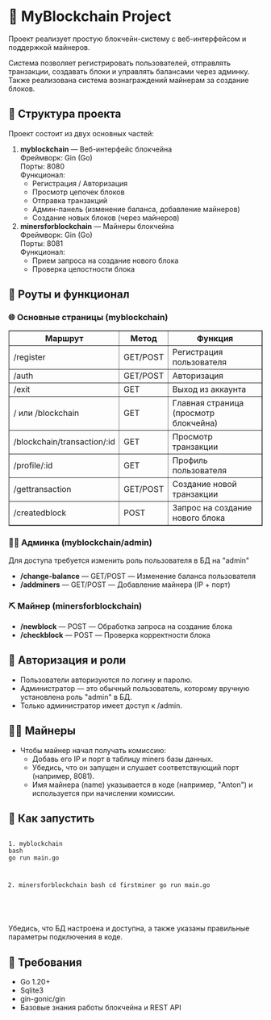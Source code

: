
<!DOCTYPE html>
<html lang="ru">
<head>
  <meta charset="UTF-8" />
  
</head>
<body>

<h1>🧾 MyBlockchain Project</h1>

<p>Проект реализует простую блокчейн-систему с веб-интерфейсом и поддержкой майнеров.</p>
<p>Система позволяет регистрировать пользователей, отправлять транзакции, создавать блоки и управлять балансами через админку. Также реализована система вознаграждений майнерам за создание блоков.</p>

<h2>📁 Структура проекта</h2>

<p>Проект состоит из двух основных частей:</p>

<ol>
  <li><strong>myblockchain</strong> — Веб-интерфейс блокчейна<br/>
    Фреймворк: Gin (Go)<br/>
    Порты: 8080<br/>
    Функционал:
    <ul>
      <li>Регистрация / Авторизация</li>
      <li>Просмотр цепочек блоков</li>
      <li>Отправка транзакций</li>
      <li>Админ-панель (изменение баланса, добавление майнеров)</li>
      <li>Создание новых блоков (через майнеров)</li>
    </ul>
  </li>

  <li><strong>minersforblockchain</strong> — Майнеры блокчейна<br/>
    Фреймворк: Gin (Go)<br/>
    Порты: 8081<br/>
    Функционал:
    <ul>
      <li>Прием запроса на создание нового блока</li>
      <li>Проверка целостности блока</li>
    </ul>
  </li>
</ol>

<h2>🧪 Роуты и функционал</h2>

<h3>🌐 Основные страницы (myblockchain)</h3>
<table border="1">
  <tr><th>Маршрут</th><th>Метод</th><th>Функция</th></tr>
  <tr><td>/register</td><td>GET/POST</td><td>Регистрация пользователя</td></tr>
  <tr><td>/auth</td><td>GET/POST</td><td>Авторизация</td></tr>
  <tr><td>/exit</td><td>GET</td><td>Выход из аккаунта</td></tr>
  <tr><td>/ или /blockchain</td><td>GET</td><td>Главная страница (просмотр блокчейна)</td></tr>
  <tr><td>/blockchain/transaction/:id</td><td>GET</td><td>Просмотр транзакции</td></tr>
  <tr><td>/profile/:id</td><td>GET</td><td>Профиль пользователя</td></tr>
  <tr><td>/gettransaction</td><td>GET/POST</td><td>Создание новой транзакции</td></tr>
  <tr><td>/createdblock</td><td>POST</td><td>Запрос на создание нового блока</td></tr>
</table>

<h3>👨‍💻 Админка (myblockchain/admin)</h3>
<p>Для доступа требуется изменить роль пользователя в БД на "admin"</p>
<ul>
  <li><strong>/change-balance</strong> — GET/POST — Изменение баланса пользователя</li>
  <li><strong>/addminers</strong> — GET/POST — Добавление майнера (IP + порт)</li>
</ul>

<h3>⛏️ Майнер (minersforblockchain)</h3>
<ul>
  <li><strong>/newblock</strong> — POST — Обработка запроса на создание блока</li>
  <li><strong>/checkblock</strong> — POST — Проверка корректности блока</li>
</ul>

<h2>🔐 Авторизация и роли</h2>
<ul>
  <li>Пользователи авторизуются по логину и паролю.</li>
  <li>Администратор — это обычный пользователь, которому вручную установлена роль "admin" в БД.</li>
  <li>Только администратор имеет доступ к /admin.</li>
</ul>

<h2>🧑‍🌾 Майнеры</h2>
<ul>
  <li>Чтобы майнер начал получать комиссию:
    <ul>
      <li>Добавь его IP и порт в таблицу miners базы данных.</li>
      <li>Убедись, что он запущен и слушает соответствующий порт (например, 8081).</li>
      <li>Имя майнера (name) указывается в коде (например, "Anton") и используется при начислении комиссии.</li>
    </ul>
  </li>
</ul>

<h2>🚀 Как запустить</h2>
<pre>
<code>
1. myblockchain
bash
go run main.go

2. minersforblockchain
bash
cd firstminer
go run main.go
</code>
</pre>

<p>Убедись, что БД настроена и доступна, а также указаны правильные параметры подключения в коде.</p>

<h2>🧰 Требования</h2>
<ul>
  <li>Go 1.20+</li>
  <li>Sqlite3</li>
  <li>gin-gonic/gin</li>
  <li>Базовые знания работы блокчейна и REST API</li>
</ul>

</body>
</html>
